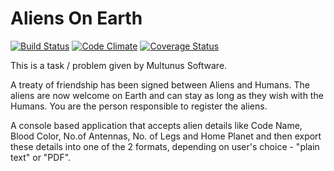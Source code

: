 # Aliens On Earth

[![Build Status](https://travis-ci.org/swaroopsm/aliens-on-earth.svg?branch=master)](https://travis-ci.org/swaroopsm/aliens-on-earth)
[![Code Climate](https://codeclimate.com/github/swaroopsm/aliens-on-earth/badges/gpa.svg)](https://codeclimate.com/github/swaroopsm/aliens-on-earth)
[![Coverage Status](https://coveralls.io/repos/swaroopsm/aliens-on-earth/badge.png?branch=master)](https://coveralls.io/r/swaroopsm/aliens-on-earth?branch=master)

This is a task / problem given by Multunus Software.

A treaty of friendship has been signed between Aliens and Humans. The aliens are now welcome on Earth and can stay as long as they wish with the Humans. You are the person responsible to register the aliens.

A console based application that accepts alien details like Code Name, Blood Color, No.of Antennas, No. of Legs and Home Planet and then export these details into one of the 2 formats, depending on user's choice - "plain text" or "PDF".

